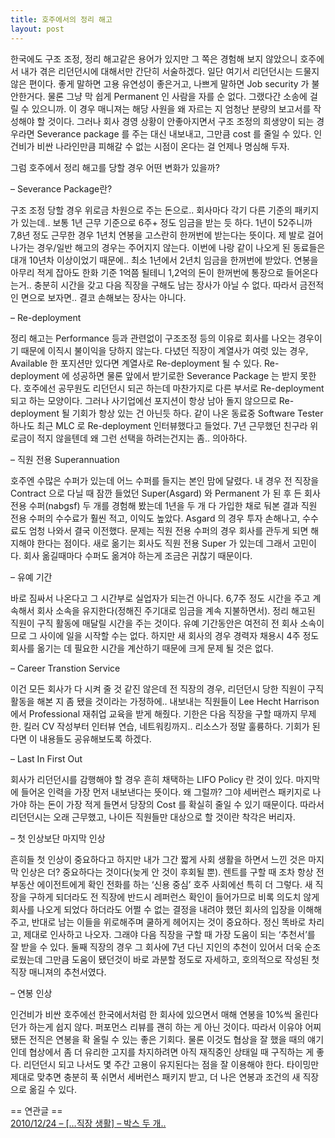 ```yaml
---
title: 호주에서의 정리 해고
layout: post
---
```

한국에도 구조 조정, 정리 해고같은 용어가 있지만 그 쪽은 경험해 보지 않았으니 호주에서 내가 겪은 리던던시에 대해서만 간단히 서술하겠다. 일단 여기서 리던던시는 드물지 않은 편이다. 좋게 말하면 고용 유연성이 좋은거고, 나쁘게 말하면 Job security 가 불안한거다. 물론 그냥 막 쉽게 Permanent 인 사람을 자를 순 없다. 그랬다간 소송에 걸릴 수 있으니까. 이 경우 매니져는 해당 사원을 왜 자르는 지 엄청난 분량의 보고서를 작성해야 할 것이다. 그러나 회사 경영 상황이 안좋아지면서 구조 조정의 희생양이 되는 경우라면 Severance package 를 주는 대신 내보내고, 그만큼 cost 를 줄일 수 있다. 인건비가 비싼 나라인만큼 피해갈 수 없는 시점이 온다는 걸 언제나 명심해 두자. 

그럼 호주에서 정리 해고를 당할 경우 어떤 변화가 있을까?

&#8211; Severance Package란?

구조 조정 당할 경우 위로금 차원으로 주는 돈으로.. 회사마다 각기 다른 기준의 패키지가 있는데.. 보통 1년 근무 기준으로 6주+ 정도 임금을 받는 듯 하다. 1년이 52주니까 7,8년 정도 근무한 경우 1년치 연봉을 고스란히 한꺼번에 받는다는 뜻이다. 제 발로 걸어 나가는 경우/일반 해고의 경우는 주어지지 않는다. 이번에 나랑 같이 나오게 된 동료들은 대개 10년차 이상이었기 때문에.. 최소 1년에서 2년치 임금을 한꺼번에 받았다. 연봉을 아무리 적게 잡아도 한화 기준 1억쯤 될테니 1,2억의 돈이 한꺼번에 통장으로 들어온다는거.. 충분히 시간을 갖고 다음 직장을 구해도 남는 장사가 아닐 수 없다. 따라서 금전적인 면으로 보자면.. 결코 손해보는 장사는 아니다. 

&#8211; Re-deployment

정리 해고는 Performance 등과 관련없이 구조조정 등의 이유로 회사를 나오는 경우이기 때문에 이직시 불이익을 당하지 않는다. 다녔던 직장이 계열사가 여럿 있는 경우, Available 한 포지션만 있다면 계열사로 Re-deployment 될 수 있다. Re-deployment 에 성공하면 물론 앞에서 받기로한 Severance Package 는 받지 못한다. 호주에선 공무원도 리던던시 되곤 하는데 마찬가지로 다른 부서로 Re-deployment 되고 하는 모양이다. 그러나 사기업에선 포지션이 항상 남아 돌지 않으므로 Re-deployment 될 기회가 항상 있는 건 아닌듯 하다. 같이 나온 동료중 Software Tester 하나도 최근 MLC 로 Re-deployment 인터뷰했다고 들었다. 7년 근무했던 친구라 위로금이 적지 않을텐데 왜 그런 선택을 하려는건지는 좀.. 의아하다.

&#8211; 직원 전용 Superannuation

호주엔 수많은 수퍼가 있는데 어느 수퍼를 들지는 본인 맘에 달렸다. 내 경우 전 직장을 Contract 으로 다닐 때 잠깐 들었던 Super(Asgard) 와 Permanent 가 된 후 든 회사 전용 수퍼(nabgsf) 두 개를 경험해 봤는데 1년을 두 개 다 가입한 채로 둬본 결과 직원 전용 수퍼의 수수료가 훨씬 적고, 이익도 높았다. Asgard 의 경우 투자 손해나고, 수수료도 엄청 나와서 결국 이전했다. 문제는 직원 전용 수퍼의 경우 회사를 관두게 되면 해지해야 한다는 점이다. 새로 옮기는 회사도 직원 전용 Super 가 있는데 그래서 고민이다. 회사 옮길때마다 수퍼도 옮겨야 하는게 조금은 귀찮기 때문이다.

&#8211; 유예 기간

바로 짐싸서 나온다고 그 시간부로 실업자가 되는건 아니다. 6,7주 정도 시간을 주고 계속해서 회사 소속을 유지한다(정해진 주기대로 임금을 계속 지불하면서). 정리 해고된 직원이 구직 활동에 매달릴 시간을 주는 것이다. 유예 기간동안은 여전히 전 회사 소속이므로 그 사이에 일을 시작할 수는 없다. 하지만 새 회사의 경우 경력자 채용시 4주 정도 회사를 옮기는 데 필요한 시간을 계산하기 때문에 크게 문제 될 것은 없다. 

&#8211; Career Transtion Service

이건 모든 회사가 다 시켜 줄 것 같진 않은데 전 직장의 경우, 리던던시 당한 직원이 구직 활동을 해본 지 좀 됐을 것이라는 가정하에.. 내보내는 직원들이 Lee Hecht Harrison 에서 Professional 재취업 교육을 받게 해줬다. 기한은 다음 직장을 구할 때까지 무제한. 킬러 CV 작성부터 인터뷰 연습, 네트워킹까지.. 리소스가 정말 훌륭하다. 기회가 된다면 이 내용들도 공유해보도록 하겠다.

&#8211; Last In First Out

회사가 리던던시를 감행해야 할 경우 흔히 채택하는 LIFO Policy 란 것이 있다. 마지막에 들어온 인력을 가장 먼저 내보낸다는 뜻이다. 왜 그럴까? 그야 세버런스 패키지로 나가야 하는 돈이 가장 적게 들면서 당장의 Cost 를 확실히 줄일 수 있기 때문이다. 따라서 리던던시는 오래 근무했고, 나이든 직원들만 대상으로 할 것이란 착각은 버리자. 

&#8211; 첫 인상보단 마지막 인상

흔히들 첫 인상이 중요하다고 하지만 내가 그간 짧게 사회 생활을 하면서 느낀 것은 마지막 인상은 더? 중요하다는 것이다(늦게 안 것이 후회될 뿐). 렌트를 구할 때 조차 항상 전 부동산 에이전트에게 확인 전화를 하는 &#8216;신용 중심&#8217; 호주 사회에선 특히 더 그렇다. 새 직장을 구하게 되더라도 전 직장에 반드시 레퍼런스 확인이 들어가므로 비록 의도치 않게 회사를 나오게 되었다 하더라도 어쩔 수 없는 결정을 내려야 했던 회사의 입장을 이해해주고, 반대로 남는 이들을 위로해주며 쿨하게 헤어지는 것이 중요하다. 정신 똑바로 차리고, 제대로 인사하고 나오자. 그래야 다음 직장을 구할 때 가장 도움이 되는 &#8216;추천서&#8217;를 잘 받을 수 있다. 둘째 직장의 경우 그 회사에 7년 다닌 지인의 추천이 있어서 더욱 순조로웠는데 그만큼 도움이 됐던것이 바로 과분할 정도로 자세하고, 호의적으로 작성된 첫 직장 매니져의 추천서였다. 

&#8211; 연봉 인상

인건비가 비싼 호주에선 한국에서처럼 한 회사에 있으면서 매해 연봉을 10%씩 올린다던가 하는게 쉽지 않다. 퍼포먼스 리뷰를 괜히 하는 게 아닌 것이다. 따라서 이유야 어찌됐든 전직은 연봉을 확 올릴 수 있는 좋은 기회다. 물론 이것도 협상을 잘 했을 때의 얘기인데 협상에서 좀 더 유리한 고지를 차지하려면 아직 재직중인 상태일 때 구직하는 게 좋다. 리던던시 되고 나서도 몇 주간 고용이 유지된다는 점을 잘 이용해야 한다. 타이밍만 제대로 맞추면 충분히 푹 쉬면서 세버런스 패키지 받고, 더 나은 연봉과 조건의 새 직장으로 옮길 수 있다.

== 연관글 ==  
<a href="http://blog.ahkim.com/entry/%EB%B0%95%EC%8A%A4-%EB%91%90-%EA%B0%9C" target="_blank">2010/12/24 &#8211; [&#8230;직장 생활] &#8211; 박스 두 개..</a>